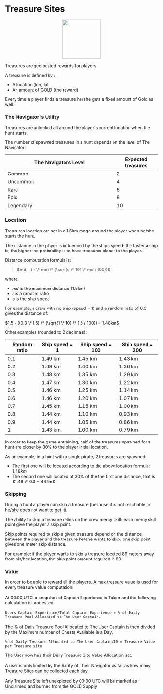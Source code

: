 # Treasure Sites

<div align="center"><img src="docs/game_concept/img/chest.png" alt="" width="128"></div>

Treasures are geolocated rewards for players.

A treasure is defined by :

* A location (lon, lat)
* An amount of GOLD (the reward)

Every time a player finds a treasure he/she gets a fixed amount of Gold as well.

### The Navigator's Utility

Treasures are unlocked all around the player's current location when the hunt starts.

The number of spawned treasures in a hunt depends on the level of The Navigator:

<table><thead><tr><th width="344">The Navigators Level</th><th>Expected treasures</th></tr></thead><tbody><tr><td>Common</td><td>2</td></tr><tr><td>Uncommon</td><td>4</td></tr><tr><td>Rare</td><td>6</td></tr><tr><td>Epic</td><td>8</td></tr><tr><td>Legendary</td><td>10</td></tr></tbody></table>

### Location

Treasures location are set in a 1.5km range around the player when he/she starts the hunt.

The distance to the player is influenced by the ships speed: the faster a ship is, the higher the probability is to have treasures closer to the player.

Distance computation formula is:

> $md - ((r \* md) \* (\sqrt{s \* 10} \* md / 100))$

where:

* $md$ is the maximum distance (1.5km)
* $r$ is a random ratio
* $s$ is the ship speed

For example, a crew with no ship (speed = 1) and a random ratio of 0.3 gives the distance of:

$1.5 - ((0.3 \* 1.5) \* (\sqrt{1 \* 10} \* 1.5 / 100)) = 1.48km$

Other examples (rounded to 2 decimals):

| Random ratio | Ship speed = 1 | Ship speed = 100 | Ship speed = 200 |
| ------------ | -------------- | ---------------- | ---------------- |
| 0.1          | 1.49 km        | 1.45 km          | 1.43 km          |
| 0.2          | 1.49 km        | 1.40 km          | 1.36 km          |
| 0.3          | 1.48 km        | 1.35 km          | 1.29 km          |
| 0.4          | 1.47 km        | 1.30 km          | 1.22 km          |
| 0.5          | 1.46 km        | 1.25 km          | 1.14 km          |
| 0.6          | 1.46 km        | 1.20 km          | 1.07 km          |
| 0.7          | 1.45 km        | 1.15 km          | 1.00 km          |
| 0.8          | 1.44 km        | 1.10 km          | 0.93 km          |
| 0.9          | 1.44 km        | 1.05 km          | 0.86 km          |
| 1            | 1.43 km        | 1.00 km          | 0.79 km          |

In order to keep the game entraining, half of the treasures spawned for a hunt are closer by 30% to the player initial location.

As an example, in a hunt with a single pirate, 2 treasures are spawned:

* The first one will be located according to the above location formula: $1.48km$
* The second one will located at 30% of the the first one distance, that is $1.48 \* 0.3 = 444m$



### Skipping

During a hunt a player can skip a treasure (because it is not reachable or he/she does not want to get it).

The ability to skip a treasure relies on the crew mercy skill: each mercy skill point give the player a skip point.

Skip points required to skip a given treasure depend on the distance between the player and the treasure he/she wants to skip: one skip point gives one meter skip distance.

For example: if the player wants to skip a treasure located 89 meters away from his/her location, the skip point amount required is 89.

### Value

In order to be able to reward all the players. A max treasure value is used for every treasure value computation.\
\
At 00:00 UTC, a snapshot of Captain Experience is Taken and the following calculation is processed.\
\
`Users Captain Experience/Total Captain Experience = % of Daily Treasure Pool Allocated to The User Captain.`\
\
The % of Daily Treasure Pool Allocated to The User Captain is then divided by the Maximum number of Chests Available in a Day.\
\
`% of Daily Treasure Allocated to The User Captain/10 = Treasure Value per Treasure site`



The User now has their Daily Treasure Site Value Allocation set.\
\
A user is only limited by the Rarity of Their Navigator as far as how many Treasure Sites can be collected each day.\
\
Any Treasure Site left unexplored by 00:00 UTC will be marked as Unclaimed and burned from the GOLD Supply

